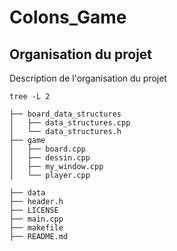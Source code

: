 # Colons_Game

## Organisation du projet 
Description de l'organisation du projet

    tree -L 2

    ├── board_data_structures
    │   ├── data_structures.cpp
    │   └── data_structures.h
    ├── game
    │   ├── board.cpp
    │   ├── dessin.cpp
    │   ├── my_window.cpp
    │   └── player.cpp
    
    ├── data 
    ├── header.h
    ├── LICENSE
    ├── main.cpp
    ├── makefile
    ├── README.md

